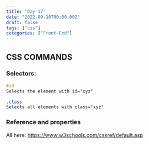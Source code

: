 ```yaml
---
title: "Day 17"
date: "2022-09-10T00:00:00Z"
draft: false
tags: ["css"]
categories: ["Front-End"]
---
```


## CSS COMMANDS

### Selectors:

```CSS
#id
Selects the element with id="xyz"
```
```CSS
.class
Selects all elements with class="xyz"
```

### Reference and properties
All here:
https://www.w3schools.com/cssref/default.asp
